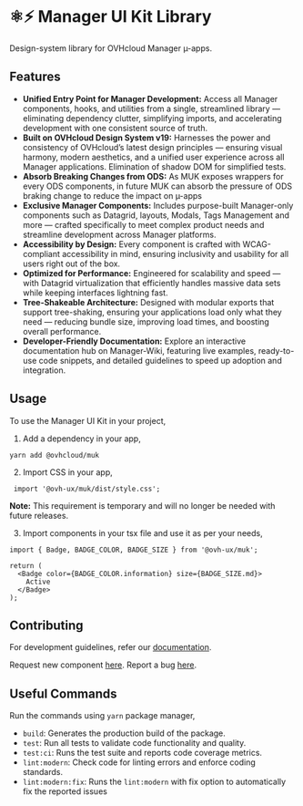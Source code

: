 # ⚛️⚡ Manager UI Kit Library

Design-system library for OVHcloud Manager µ-apps.

## Features

- **Unified Entry Point for Manager Development:** Access all Manager components, hooks, and utilities from a single, streamlined library — eliminating dependency clutter, simplifying imports, and accelerating development with one consistent source of truth.
- **Built on OVHcloud Design System v19:** Harnesses the power and consistency of OVHcloud’s latest design principles — ensuring visual harmony, modern aesthetics, and a unified user experience across all Manager applications. Elimination of shadow DOM for simplified tests.
- **Absorb Breaking Changes from ODS:** As MUK exposes wrappers for every ODS components, in future MUK can absorb the pressure of ODS braking change to reduce the impact on µ-apps
- **Exclusive Manager Components:** Includes purpose-built Manager-only components such as Datagrid, layouts, Modals, Tags Management and more — crafted specifically to meet complex product needs and streamline development across Manager platforms.
- **Accessibility by Design:** Every component is crafted with WCAG-compliant accessibility in mind, ensuring inclusivity and usability for all users right out of the box.
- **Optimized for Performance:** Engineered for scalability and speed — with Datagrid virtualization that efficiently handles massive data sets while keeping interfaces lightning fast.
- **Tree-Shakeable Architecture:** Designed with modular exports that support tree-shaking, ensuring your applications load only what they need — reducing bundle size, improving load times, and boosting overall performance.
- **Developer-Friendly Documentation:** Explore an interactive documentation hub on Manager-Wiki, featuring live examples, ready-to-use code snippets, and detailed guidelines to speed up adoption and integration.

## Usage

To use the Manager UI Kit in your project,

1.  Add a dependency in your app,

```
yarn add @ovhcloud/muk
```

2.  Import CSS in your app,

```
 import '@ovh-ux/muk/dist/style.css';
```

**Note:** This requirement is temporary and will no longer be needed with future releases.

3. Import components in your tsx file and use it as per your needs,

```tsx
import { Badge, BADGE_COLOR, BADGE_SIZE } from '@ovh-ux/muk';

return (
  <Badge color={BADGE_COLOR.information} size={BADGE_SIZE.md}>
    Active
  </Badge>
);
```

## Contributing

For development guidelines, refer our [documentation](https://ovh.github.io/manager/storybook-static/index.html?path=/docs/manager-ui-kit-guidelines-new-component--technical-information).

Request new component [here](https://github.com/ovh/manager/issues/new?template=manager_components_feature_request.yml).
Report a bug [here](https://github.com/ovh/manager/issues/new?template=manager_components_bug_report.yml).

## Useful Commands

Run the commands using `yarn` package manager,

- `build`: Generates the production build of the package.
- `test`: Run all tests to validate code functionality and quality.
- `test:ci`: Runs the test suite and reports code coverage metrics.
- `lint:modern`: Check code for linting errors and enforce coding standards.
- `lint:modern:fix`: Runs the `lint:modern` with fix option to automatically fix the reported issues

